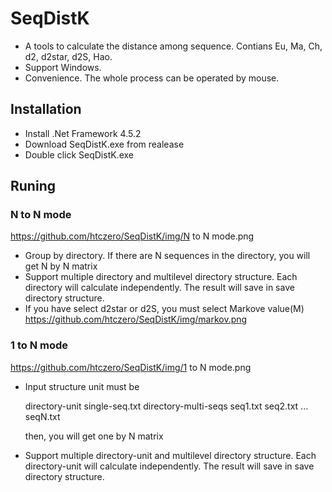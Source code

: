 # SeqDistK
+ A tools to calculate the distance among sequence. Contians Eu, Ma, Ch, d2, d2star, d2S, Hao. 
+ Support Windows. 
+ Convenience. The whole process can be operated by mouse.

## Installation 
+ Install .Net Framework 4.5.2 
+ Download SeqDistK.exe from realease
+ Double click SeqDistK.exe

## Runing

### N to N mode
https://github.com/htczero/SeqDistK/img/N to N mode.png
+ Group by directory. If there are N sequences in the directory, you will get N by N matrix
+ Support multiple directory and multilevel directory structure. Each directory will calculate independently. The result will save in save directory structure.
+ If you have select d2star or d2S, you must select Markove value(M)
https://github.com/htczero/SeqDistK/img/markov.png

### 1 to N mode
https://github.com/htczero/SeqDistK/img/1 to N mode.png
+ Input structure unit must be 

  directory-unit
      single-seq.txt
	  directory-multi-seqs
	      seq1.txt
		  seq2.txt
		  ...
		  seqN.txt
		
  

  then, you will get one by N matrix
+ Support multiple directory-unit and multilevel directory structure. Each directory-unit will calculate independently. The result will save in save directory structure.

